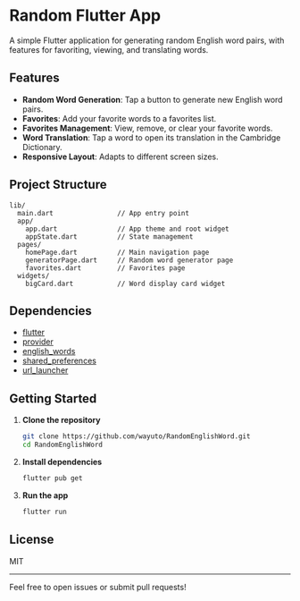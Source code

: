 # Random Flutter App

A simple Flutter application for generating random English word pairs, with features for favoriting, viewing, and translating words.

## Features

- **Random Word Generation**: Tap a button to generate new English word pairs.
- **Favorites**: Add your favorite words to a favorites list.
- **Favorites Management**: View, remove, or clear your favorite words.
- **Word Translation**: Tap a word to open its translation in the Cambridge Dictionary.
- **Responsive Layout**: Adapts to different screen sizes.

## Project Structure

```
lib/
  main.dart                // App entry point
  app/
    app.dart               // App theme and root widget
    appState.dart          // State management
  pages/
    homePage.dart          // Main navigation page
    generatorPage.dart     // Random word generator page
    favorites.dart         // Favorites page
  widgets/
    bigCard.dart           // Word display card widget
```

## Dependencies

- [flutter](https://flutter.dev/)
- [provider](https://pub.dev/packages/provider)
- [english_words](https://pub.dev/packages/english_words)
- [shared_preferences](https://pub.dev/packages/shared_preferences)
- [url_launcher](https://pub.dev/packages/url_launcher)

## Getting Started

1. **Clone the repository**
    ```bash
    git clone https://github.com/wayuto/RandomEnglishWord.git
    cd RandomEnglishWord
    ```

2. **Install dependencies**
    ```bash
    flutter pub get
    ```

3. **Run the app**
    ```bash
    flutter run
    ```

## License

MIT

---

Feel free to open issues or submit pull requests!